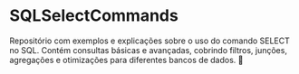 # SQLSelectCommands
Repositório com exemplos e explicações sobre o uso do comando SELECT no SQL. Contém consultas básicas e avançadas, cobrindo filtros, junções, agregações e otimizações para diferentes bancos de dados. 🚀
